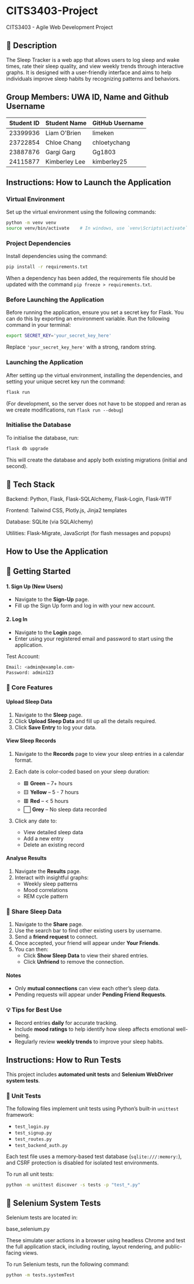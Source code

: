 # CITS3403-Project

CITS3403 - Agile Web Development Project

## 📝 Description

The Sleep Tracker is a web app that allows users to log sleep and wake times, rate their sleep quality, and view weekly trends through interactive graphs. It is designed with a user-friendly interface and aims to help individuals improve sleep habits by recognizing patterns and behaviors.

## Group Members: UWA ID, Name and Github Username

| Student ID | Student Name     | GitHub Username |
|------------|------------------|-----------------|
| 23399936   | Liam O'Brien     | limeken         |
| 23722854   | Chloe Chang      | chloetychang    |
| 23887876   | Gargi Garg       | Gg1803          |
| 24115877   | Kimberley Lee    | kimberley25     |

## Instructions: How to Launch the Application

### Virtual Environment

Set up the virtual environment using the following commands:

```bash
python -m venv venv
source venv/bin/activate    # In windows, use `venv\Scripts\activate`
```

### Project Dependencies

Install dependencies using the command:

```bash
pip install -r requirements.txt
```

When a dependency has been added, the requirements file should be updated with the command `pip freeze > requirements.txt`.

### Before Launching the Application

Before running the application, ensure you set a secret key for Flask. You can do this by exporting an environment variable. Run the following command in your terminal:

```bash
export SECRET_KEY='your_secret_key_here'
```

Replace `'your_secret_key_here'` with a strong, random string.

### Launching the Application

After setting up the virtual environment, installing the dependencies, and setting your unique secret key run the command:

```bash
flask run
```

(For development, so the server does not have to be stopped and reran as we create modifications, run `flask run --debug`)

### Initialise the Database

To initialise the database, run:

```bash
flask db upgrade
```

This will create the database and apply both existing migrations (initial and second).

## 🧰 Tech Stack

Backend: Python, Flask, Flask-SQLAlchemy, Flask-Login, Flask-WTF

Frontend: Tailwind CSS, Plotly.js, Jinja2 templates

Database: SQLite (via SQLAlchemy)

Utilities: Flask-Migrate, JavaScript (for flash messages and popups)

## How to Use the Application

## 🚀 Getting Started

#### 1. __Sign Up (New Users)__

- Navigate to the __Sign-Up__ page.
- Fill up the Sign Up form and log in with your new account.

#### 2. __Log In__

- Navigate to the __Login__ page.
- Enter using your registered email and password to start using the application.

Test Account:

```bash
Email: <admin@example.com>
Password: admin123
```

### 🌙 Core Features

#### Upload Sleep Data

1. Navigate to the __Sleep__ page.
2. Click __Upload Sleep Data__ and fill up all the details required.
4. Click __Save Entry__ to log your data.

#### View Sleep Records

1. Navigate to the __Records__ page to view your sleep entries in a calendar format.
2. Each date is color-coded based on your sleep duration:

   - 🟩 __Green__ – 7+ hours
   - 🟨 __Yellow__ – 5 - 7 hours
   - 🟥 __Red__ – < 5 hours
   - ⬜ __Grey__ – No sleep data recorded

4. Click any date to:
   - View detailed sleep data
   - Add a new entry
   - Delete an existing record

#### Analyse Results

1. Navigate the __Results__ page.
2. Interact with insightful graphs:
   - Weekly sleep patterns
   - Mood correlations
   - REM cycle pattern

### 🤝 Share Sleep Data

1. Navigate to the __Share__ page.
2. Use the search bar to find other existing users by username.
3. Send a __friend request__ to connect.
4. Once accepted, your friend will appear under __Your Friends__.
5. You can then:
   - Click __Show Sleep Data__ to view their shared entries.
   - Click __Unfriend__ to remove the connection.

#### Notes

- Only __mutual connections__ can view each other’s sleep data.
- Pending requests will appear under __Pending Friend Requests__.

### 💡 Tips for Best Use

- Record entries __daily__ for accurate tracking.
- Include __mood ratings__ to help identify how sleep affects emotional well-being.
- Regularly review __weekly trends__ to improve your sleep habits.

## Instructions: How to Run Tests

This project includes __automated unit tests__ and __Selenium WebDriver system tests__.

### 🔹 Unit Tests

The following files implement unit tests using Python’s built-in `unittest` framework:

- `test_login.py`
- `test_signup.py`
- `test_routes.py`
- `test_backend_auth.py`

Each test file uses a memory-based test database (`sqlite:///:memory:`), and CSRF protection is disabled for isolated test environments.

To run all unit tests:

```bash
python -m unittest discover -s tests -p "test_*.py"
```

## 🔹 Selenium System Tests

Selenium tests are located in:

base_selenium.py

These simulate user actions in a browser using headless Chrome and test the full application stack, including routing, layout rendering, and public-facing views.

To run Selenium tests, run the following command:

```bash
python -m tests.systemTest
```
